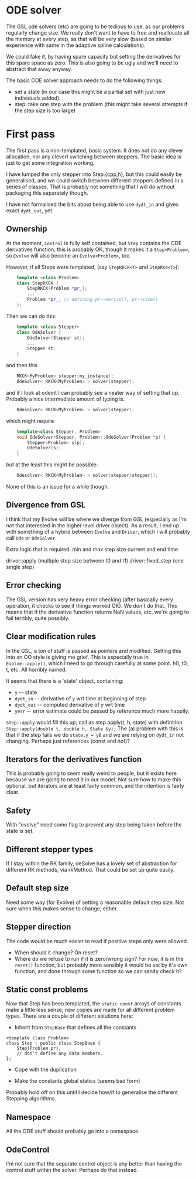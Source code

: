 # ODE solver

The GSL ode solvers (etc) are going to be tedious to use, as our
problems regularly change size.  We really don't want to have to free
and reallocate all the memory at every step, as that will be very slow
(based on similar experience with same in the adaptive spline
calculations).

We could fake it, by having spare capacity but setting the derivatives
for this spare space as zero.  This is also going to be ugly and we'll
need to abstract that away anyway.

The basic ODE solver approach needs to do the following things:

- set a state (in our case this might be a partial set with just new
  individuals added).
- step: take one step with the problem (this might take several
  attempts if the step size is too large)

# First pass

The first pass is a non-templated, basic system.  It does not do any
clever allocation, nor any cleverl switching between steppers.  The
basic idea is just to get some integration working.

I have lumped the only stepper into Step.{cpp,h}, but this could
easily be generalised, and we could switch between different steppers
defined in a series of classes.  That is probably not something that I
will do without packaging this separately though.

I have not formalised the bits about being able to use `dydt_in` and
gives exact `dydt_out`, yet.

## Ownership

At the moment, `Control` is fully self contained, but `Step` contains
the ODE derivatives function; this is probably OK, though it makes it
a `Step<Problem>`, so `Evolve` will also become an `Evolve<Problem>`,
too.

However, if all Steps were templated, (say `StepRKCK<T>` and
`StepRK4<T>`):

```c++
	template <class Problem>
	class StepRKCK {
		StepRKCK(Problem *pr_);
		...
		Problem *pr_; // defining pr->derivs(), pr->size()
	};
```

Then we can do this:
```c++
	template <class Stepper>
	class OdeSolver {
		OdeSolver(Stepper st);
		...
		Stepper st;
	}
```
and then this

```c++
	RKCK<MyProblem> stepper(my_instance);
	OdeSolver< RKCK<MyProblem> > solver(stepper);
```

and if I look at odeint I can probably see a neater way of setting
that up.  Probably a nice intermediate amount of typing is.

``` c++
	Odesolver< RKCK<MyProblem> > solver(stepper);
```
which might require
```c++
	template<class Stepper, Problem>
	void OdeSolver<Stepper, Problem>::OdeSolver(Problem *p) {
		Stepper<Problem> s(p);
		OdeSolver(s);
	}
```

but at the least this might be possible:
```c++
	Odesolver< RKCK<MyProblem> > solver(stepper(stepper));
```

None of this is an issue for a while though.




## Divergence from GSL

I think that my Evolve will be where we diverge from GSL (especially
as I'm not that interested in the higher level driver object).  As a
result, I end up with something of a hybrid between `Evolve` and
`Driver`, which I will probably call `Ode` or `OdeSolver`.

Extra logic that is required:
  min and max step size
  current and end time
  

driver::apply (multiple step size between t0 and t1)
driver::fixed_step (one single step)

## Error checking

The GSL version has very heavy error checking (after basically every
operation, it checks to see if things worked OK).  We don't do that.
This means that if the derivative function returns NaN values, etc,
we're going to fail terribly, quite possibly.

## Clear modification rules

In the GSL, a ton of stuff is passed as pointers and modified.
Getting this into an OO style is giving me grief.  This is especially
true in `Evolve::apply()`, which I need to go through carefully at
some point.  h0, t0, t, etc.  All horribly named.

It seems that there is a 'state' object, containing:
  * `y` -- state
  * `dydt_in` -- derivative of `y` wrt time at beginning of step
  * `dydt_out` -- computed derivative of y wrt time
  * `yerr` -- error estimate
could be passed by reference much more happily.  

`Step::apply` would fill this up; call as step.apply(t, h, state) with
definition `Step::apply(double t, double h, State &y);` The (a)
problem with this is that if the step fails we do `state.y = y0` and
we are relying on `dydt_in` not changing.  Perhaps just references
(const and not)?
  
## Iterators for the derivatives function

This is probably going to seem really weird to people, but it exists
here because we are going to need it in our model.  Not sure how to
make this optional, but iterators are at least fairly common, and the
intention is fairly clear.

## Safety

With "evolve" need some flag to prevent any step being taken before
the state is set.

## Different stepper types

If I stay within the RK family, deSolve has a lovely set of
abstraction for different RK methods, via rkMethod.  That could be set
up quite easily.

## Default step size

Need some way (for Evolve) of setting a reasonable default step size.
Not sure when this makes sense to change, either.

## Stepper direction

The code would be much easier to read if positive steps only were
allowed.  
  - When should it change?  On reset?
  - Where do we refuse to run if it is zero/wrong sign?
For now, it is in the `reset()` function, but probably more sensibly
it would be set by it's own function, and done through some function
so we can sanity check it?

## Static const problems

Now that Step has been templated, the `static const` arrays of
constants make a little less sense; new copies are made for all
different problem types.  There are a couple of different solutions
here:

* Inherit from `StepBase` that  defines all the constants 
```
<template class Problem>
class Step : public class StepBase {
	Step(Problem pr);
	// don't define any data members.
};
```

* Cope with the duplication

* Make the constants global statics (seems bad form)

Probably hold off on this until I decide how/if to generalise the
different Stepping algorithms.

## Namespace

All the ODE stuff should probably go into a namespace.

## OdeControl

I'm not sure that the separate control object is any better than
having the control stuff within the solver.  Perhaps do that instead.

